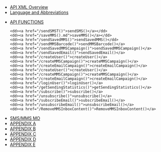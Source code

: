 <html>

<head>


</head>

<body>

<ul>

<li> <a href="/API%20XML%20Overview">API XML Overview</a> </li>

<li> <a href="/Language%20and%20Abbreviations">Language and Abbreviations</a> </li>  

<dl>

<li><dt><a href="/API%20FUNCTIONS">API FUNCTIONS</a></dt></li>	

	<dd><a href="/sendSMST()">sendSMS()</a></dd>
	<dd><a href="/saveMMS().md">saveMMS()</a></dd>
	<dd><a href="/sendSavedMMS()">sendSavedMMS()</dd>
	<dd><a href="/sendMMSBarcode()">sendMMSBarcode()</a>
	<dd><a href="/sendSavedMMSCampaign()">sendSavedMMSCampaign()</a>
	<dd><a href="/sendSavedEmail()">sendSavedEmail()</a>
	<dd><a href="/createUser()">createUser()</a>
	<dd><a href="/createMMSCampaign()">createMMSCampaign()</a>
	<dd><a href="/createEmailCampaign()">createEmailCampaign()</a>
	<dd><a href="/createUser()">createUser()</a>
	<dd><a href="/createMMSCampaign()">createMMSCampaign()</a>
	<dd><a href="/createEmailCampaign()">createEmailCampaign()</a>
	<dd><a href="/loginUser()">loginUser()</a>
	<dd><a href="/getSendingStatistics()">getSendingStatistics()</a>
	<dd><a href="/subscribe()">subscribe()</a>
	<dd><a href="/unsubscribe()">unsubscribe()</a>
	<dd><a href="/subscribeEmail()">subscribeEmail()</a>
	<dd><a href="/unsubscribeEmail()">unsubscribeEmail()</a>
	<dd><a href="/RemoveMMSInboxContent()">RemoveMMSInboxContent()</a>

</dl>

<li> <a href="/SMS/MMS%20MO">SMS/MMS MO</a> </li>
<li> <a href="/APPENDIX%20A">APPENDIX A</a> </li>
<li> <a href="/APPENDIX%20B">APPENDIX B</a> </li>
<li> <a href="/APPENDIX%20C">APPENDIX C</a> </li>
<li> <a href="/APPENDIX%20D">APPENDIX D</a> </li>
<li> <a href="/APPENDIX%20E">APPENDIX E</a> </li>

</ul>

